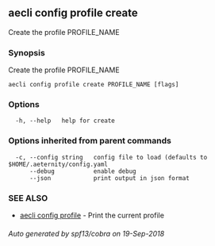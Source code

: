 ## aecli config profile create

Create the profile PROFILE_NAME

### Synopsis

Create the profile PROFILE_NAME

```
aecli config profile create PROFILE_NAME [flags]
```

### Options

```
  -h, --help   help for create
```

### Options inherited from parent commands

```
  -c, --config string   config file to load (defaults to $HOME/.aeternity/config.yaml
      --debug           enable debug
      --json            print output in json format
```

### SEE ALSO

* [aecli config profile](aecli_config_profile.md)	 - Print the current profile

###### Auto generated by spf13/cobra on 19-Sep-2018
